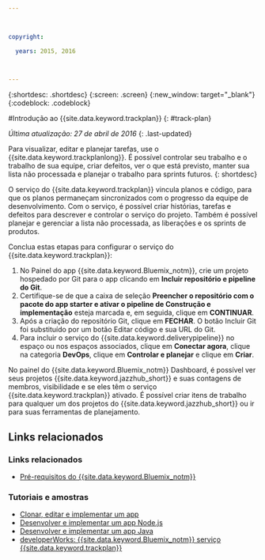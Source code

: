```yaml
---

 

copyright:

  years: 2015, 2016

 

---
```


{:shortdesc: .shortdesc}
{:screen: .screen}
{:new_window: target="_blank"}
{:codeblock: .codeblock}

#Introdução ao {{site.data.keyword.trackplan}} {: #track-plan}  

*Última atualização: 27 de abril de 2016*
{: .last-updated}

Para visualizar, editar e planejar tarefas, use o {{site.data.keyword.trackplanlong}}. É possível controlar seu trabalho e o trabalho de sua equipe, criar defeitos, ver o que está previsto, manter sua lista não processada e planejar o trabalho para sprints futuros.
{: shortdesc}

O serviço do {{site.data.keyword.trackplan}} vincula planos e código, para que os planos permaneçam sincronizados com o progresso da equipe de
desenvolvimento. Com o serviço, é possível criar histórias, tarefas
e defeitos para descrever e controlar o serviço do projeto. Também
é possível planejar e gerenciar a lista não processada, as liberações e os sprints de produtos.

Conclua estas etapas para configurar o serviço do {{site.data.keyword.trackplan}}:    

1. No Painel do app {{site.data.keyword.Bluemix_notm}}, crie um projeto hospedado por Git para o app clicando em **Incluir repositório e pipeline do Git**. 
1. Certifique-se de que a caixa de seleção **Preencher o repositório com
o pacote do app starter e ativar o pipeline de Construção e implementação** esteja marcada e, em seguida, clique em
**CONTINUAR**.   
1. Após a criação do
					repositório Git, clique em **FECHAR**. O botão Incluir Git foi substituído por
um botão Editar código e sua URL do Git.  
1. Para incluir o serviço do {{site.data.keyword.deliverypipeline}} no espaço ou nos espaços associados, clique em **Conectar
agora**, clique na categoria **DevOps**, clique em **Controlar e planejar** e clique em **Criar**.
   
No painel do {{site.data.keyword.Bluemix_notm}} Dashboard, é possível ver seus projetos {{site.data.keyword.jazzhub_short}} e suas contagens de membros, visibilidade e se eles têm o serviço {{site.data.keyword.trackplan}} ativado. É possível
criar itens de trabalho para qualquer um dos projetos do {{site.data.keyword.jazzhub_short}} ou ir para suas
ferramentas de planejamento. 

<article class="topic reference nested1" aria-labelledby="d68e338" lang="pt-BR" id="rellinks">
<h2 class="topictitle2" id="d68e338">Links relacionados</h2>
<aside>
<div class="linklist" id="general"><h3 class="linklistlabel">Links relacionados</h3>
<ul>
<li><img src="./sout.gif" alt=""><a href="https://developer.ibm.com/bluemix/support/#prereqs" rel="external" title="(É aberto em uma nova guia ou janela)">Pré-requisitos do {{site.data.keyword.Bluemix_notm}}</a></li>
</ul>
</div>

<div class="linklist" id="samples">
<h3 class="linklistlabel">Tutoriais e amostras</h3>
<ul>
<li><img src="./sout.gif" alt=""><a href="https://hub.jazz.net/tutorials/devopsweb/" rel="external" title="(É aberto em uma nova guia ou janela)">Clonar, editar e implementar um app</a></li>
<li><img src="./sout.gif" alt=""><a href="https://hub.jazz.net/tutorials/jazzeditor" rel="external" title="(É aberto em uma nova guia ou janela)">Desenvolver e implementar um app Node.js</a></li>
<li><img src="./sout.gif" alt=""><a href="https://hub.jazz.net/tutorials/jazzeditorjava" rel="external" title="(É aberto em uma nova guia ou janela)">Desenvolver e implementar um app Java</a></li>
<li><img src="./sout.gif" alt=""><a href="http://www.ibm.com/developerworks/topics/track%20and%20plan%20service" rel="external" title="(É aberto em uma nova guia ou janela)">developerWorks: {{site.data.keyword.Bluemix_notm}} serviço {{site.data.keyword.trackplan}}</a></li>
</ul>
</div>
</aside>
</article>
